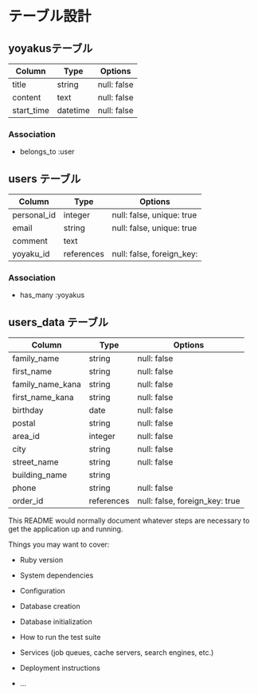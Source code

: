 # テーブル設計

## yoyakusテーブル

| Column             | Type       | Options             |
| -------------------| ---------- | --------------------|
| title              | string     | null: false         |
| content            | text       | null: false         |
| start_time         | datetime   | null: false         |


### Association

- belongs_to :user 



## users テーブル

| Column       | Type       | Options                       |
| ------------ | ---------  | ------------------------------|
| personal_id  | integer    | null: false, unique: true     |
| email        | string     | null: false, unique: true     |
| comment      | text       |                               |
| yoyaku_id    | references | null: false, foreign_key:     | 

### Association
- has_many :yoyakus








## users_data テーブル

| Column             | Type       | Options                        |
| -------------------| -----------| -------------------------------|
| family_name        | string     | null: false                    |
| first_name         | string     | null: false                    |
| family_name_kana   | string     | null: false                    |
| first_name_kana    | string     | null: false                    |
| birthday           | date       | null: false                    |
| postal             | string     | null: false                    |
| area_id            | integer    | null: false                    |
| city               | string     | null: false                    |
| street_name        | string     | null: false                    |
| building_name      | string     |                                |
| phone              | string     | null: false                    |
| order_id           | references | null: false, foreign_key: true |





This README would normally document whatever steps are necessary to get the
application up and running.

Things you may want to cover:

* Ruby version

* System dependencies

* Configuration

* Database creation

* Database initialization

* How to run the test suite

* Services (job queues, cache servers, search engines, etc.)

* Deployment instructions

* ...
